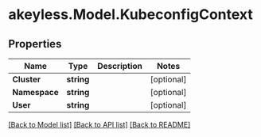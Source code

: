# akeyless.Model.KubeconfigContext

## Properties

Name | Type | Description | Notes
------------ | ------------- | ------------- | -------------
**Cluster** | **string** |  | [optional] 
**Namespace** | **string** |  | [optional] 
**User** | **string** |  | [optional] 

[[Back to Model list]](../README.md#documentation-for-models) [[Back to API list]](../README.md#documentation-for-api-endpoints) [[Back to README]](../README.md)

